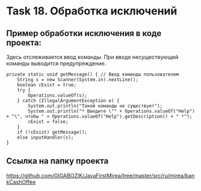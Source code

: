 # Task 18. Обработка исключений
## Пример обработки исключения в коде проекта:
Здесь отслеживается ввод команды.
При вводе несуществующей команды выводится предупреждение.

    private static void getMessage() { // Ввод команды пользователем
        String s = new Scanner(System.in).nextLine();
        boolean cExist = true;
        try {
            Operations.valueOf(s);
        } catch (IllegalArgumentException e) {
            System.out.println("Такой команды не существует");
            System.out.println("* Введите \"" + Operations.valueOf("Help") + "\", чтобы " + Operations.valueOf("Help").getDescription() + " *");
            cExist = false;
        }
        if (!cExist) getMessage();
        else inputHandler(s);
    }

## Ссылка на папку проекта
https://github.com/GIGABOZIK/JavaFirstMirea/tree/master/src/ru/mirea/bankCashOffee
